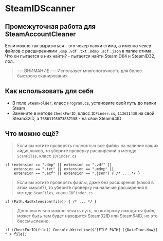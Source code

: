 # SteamIDScanner
## Промежуточная работа для SteamAccountCleaner

Если можно так выразиться - это чекер папки стима, а именно чекер файлов с расширениями 
```.dmp``` ```.vdf``` ```.txt``` ```.mdmp``` ```.acf``` ```.json``` в папке стима.
Что он пытается в них найти? - пытается найти SteamID64 и SteamID32, лол.
> --- ВНИМАНИЕ ---
> Использует многопоточность для более быстрого сканирования

## Как использовать для себя

- В поле ```SteamFolder```, класс ```Program.cs```, установите свой путь до папки Steam
- Замените в методе ```CheckForID```, класс ```IDFinder.cs```, ```113621430``` на свой Steam32ID, а ```76561198073887158``` - на свой Steam64ID

## Что можно ещё?
> Если вы хотите проверять полностью все файлы на наличие ваших айдишников, 
> то уберите проверку расширений в методе ```ScanFiles```, класс ```IDFinder.cs```
```
if (extension == ".dmp" || extension == ".vdf" ||
    extension == ".txt" || extension == ".mdmp" ||
    extension == ".acf" || extension == ".json") { /* ... */ }
```

> Если вы хотите проверять файлы, даже без расширения (какой в этом смысл?),
> то уберите проверку на наличие расширения в методе  ```ScanFiles```, класс ```IDFinder.cs```
```
if (Path.HasExtension(file)) { /* ... */ }
```

> Дополнительно можно чекать путь, по которому находится файл,
> может быть там будет находится Steam32ID или Steam64ID, но это бессмысленно.
```
if (CheckForID(file)) Console.WriteLine($"[FILE PATH] [{DateTime.Now}] " + file);
```
